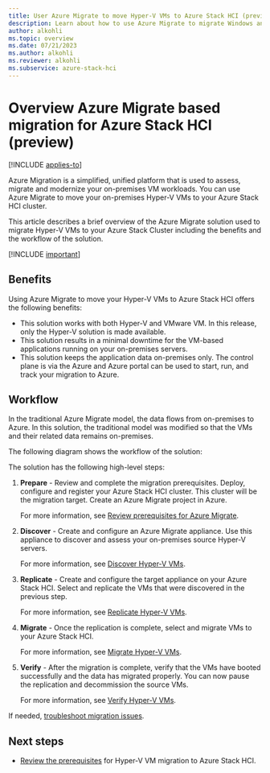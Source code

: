 ```yaml
---
title: User Azure Migrate to move Hyper-V VMs to Azure Stack HCI (preview)
description: Learn about how to use Azure Migrate to migrate Windows and Linux VMs to your Azure Stack HCI cluster (preview).
author: alkohli
ms.topic: overview
ms.date: 07/21/2023
ms.author: alkohli
ms.reviewer: alkohli
ms.subservice: azure-stack-hci
---
```


# Overview Azure Migrate based migration for Azure Stack HCI (preview)

[!INCLUDE [applies-to](../../includes/hci-applies-to-23h2.md)]

Azure Migration is a simplified, unified platform that is used to assess, migrate and modernize your on-premises VM workloads. You can use Azure Migrate to move your on-premises Hyper-V VMs to your Azure Stack HCI cluster.

This article describes a brief overview of the Azure Migrate solution used to migrate Hyper-V VMs to your Azure Stack Cluster including the benefits and the workflow of the solution.

[!INCLUDE [important](../../includes/hci-preview.md)]

## Benefits

Using Azure Migrate to move your Hyper-V VMs to Azure Stack HCI offers the following benefits:

- This solution works with both Hyper-V and VMware VM. In this release, only the Hyper-V solution is made available.
- This solution results in a minimal downtime for the VM-based applications running on your on-premises servers.
- This solution keeps the application data on-premises only. The control plane is via the Azure and Azure portal can be used to start, run, and track your migration to Azure.


## Workflow

In the traditional Azure Migrate model, the data flows from on-premises to Azure. In this solution, the traditional model was modified so that the VMs and their related data remains on-premises.

The following diagram shows the workflow of the solution:



The solution has the following high-level steps:

1. **Prepare** - Review and complete the migration prerequisites. Deploy, configure and register your Azure Stack HCI cluster. This cluster will be the migration target. Create an Azure Migrate project in Azure.

    For more information, see [Review prerequisites for Azure Migrate]().

1. **Discover** - Create and configure an Azure Migrate appliance. Use this appliance to discover and assess your on-premises source Hyper-V servers.

    For more information, see [Discover Hyper-V VMs]().

1. **Replicate** - Create and configure the target appliance on your Azure Stack HCI. Select and replicate the VMs that were discovered in the previous step.

    For more information, see [Replicate Hyper-V VMs]().

1. **Migrate** - Once the replication is complete, select and migrate VMs to your Azure Stack HCI.

    For more information, see [Migrate Hyper-V VMs]().

1. **Verify** - After the migration is complete, verify that the VMs have booted successfully and the data has migrated properly. You can now pause the replication and decommission the source VMs.

    For more information, see [Verify Hyper-V VMs]().

If needed, [troubleshoot migration issues]().

## Next steps

- [Review the prerequisites](migrate-hyper-v-prerequisites.md) for Hyper-V VM migration to Azure Stack HCI.
